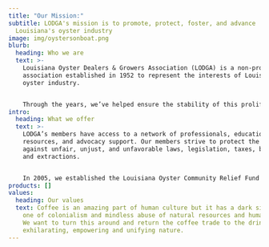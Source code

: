 ```yaml
---
title: "Our Mission:"
subtitle: LODGA's mission is to promote, protect, foster, and advance
  Louisiana's oyster industry
image: img/oystersonboat.png
blurb:
  heading: Who we are
  text: >-
    Louisiana Oyster Dealers & Growers Association (LODGA) is a non-profit
    association established in 1952 to represent the interests of Louisiana’s
    oyster industry.


    Through the years, we’ve helped ensure the stability of this prolific fishery by supporting research and development projects that enhance oyster growth and production, as well as environmental conservation efforts that protect their habitat. We advocate for policies and regulations that support the industry's growth and success.
intro:
  heading: What we offer
  text: >-
    LODGA’s members have access to a network of professionals, educational
    resources, and advocacy support. Our members strive to protect the industry
    against unfair, unjust, and unfavorable laws, legislation, taxes, burdens,
    and extractions.


    In 2005, we established the Louisiana Oyster Community Relief Fund Inc. to support industry-related matters. The fund fosters and protects the oyster industry by working to ensure the industry’s interests are protected.
products: []
values:
  heading: Our values
  text: Coffee is an amazing part of human culture but it has a dark side too –
    one of colonialism and mindless abuse of natural resources and human lives.
    We want to turn this around and return the coffee trade to the drink’s
    exhilarating, empowering and unifying nature.
---
```

